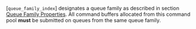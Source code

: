 [`queue_family_index`] designates a queue family as described in section
[Queue Family Properties](https://www.khronos.org/registry/vulkan/specs/1.3-extensions/html/vkspec.html#devsandqueues-queueprops).
All command buffers allocated from this command pool  **must**  be submitted
on queues from the same queue family.